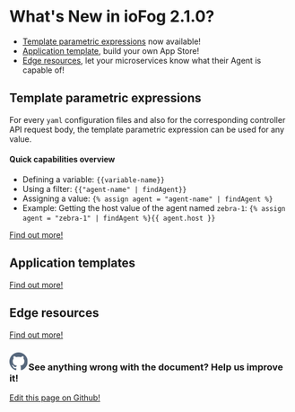 # What's New in ioFog 2.1.0?

- [Template parametric expressions](../reference-iofogctl/reference-template-engine.html) now available!
- [Application template](../reference-iofogctl/reference-application-template.html), build your own App Store!
- [Edge resources](../reference-iofogctl/reference-edge-resources.html), let your microservices know what their Agent is capable of!

## Template parametric expressions

For every `yaml` configuration files and also for the corresponding controller API request body, the template parametric expression can be used for any value.

#### Quick capabilities overview

- Defining a variable: `{{variable-name}}`
- Using a filter: `{{"agent-name" | findAgent}}`
- Assigning a value: `{% assign agent = "agent-name" | findAgent %}`
- Example: Getting the host value of the agent named `zebra-1`: `{% assign agent = "zebra-1" | findAgent %}{{ agent.host }}`

[Find out more!](../reference-iofogctl/reference-template-engine.html)

## Application templates

[Find out more!](../reference-iofogctl/reference-application-template.html)

## Edge resources

[Find out more!](../reference-iofogctl/reference-edge-resources.html)

<aside class="notifications contribute">
  <h3><img src="/images/icos/ico-github.svg" alt="">See anything wrong with the document? Help us improve it!</h3>
  <a href="https://github.com/eclipse-iofog/iofog.org/edit/develop/content/docs/2.1/getting-started/whats-new.md"
    target="_blank">
    <p>Edit this page on Github!</p>
  </a>
</aside>
